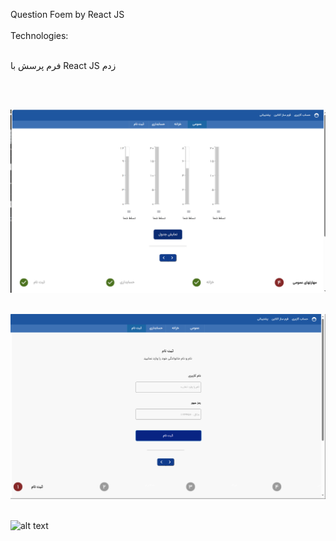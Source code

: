 Question Foem by React JS
<br>
</br>
Technologies:
<br>
</br>



فرم پرسش با React JS زدم



<br>
</br>  

![alt text](https://github.com/mohammadbaghani/Question-form-React/blob/main/src/public/fonts/question-form-chart.png)
<br>
</br>    

![alt text](https://github.com/mohammadbaghani/Question-form-React/blob/main/src/public/fonts/question-form.png)
<br>
</br>    

![alt text](https://github.com/mohammadbaghani/Question-form-React/blob/main/src/public/fonts/question-star.png)



